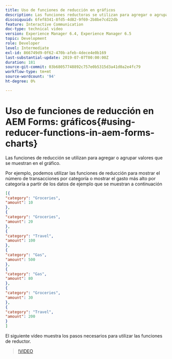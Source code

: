 ```yaml
---
title: Uso de funciones de reducción en gráficos
description: Las funciones reductoras se utilizan para agregar o agrupar valores que se muestran en el gráfico. El siguiente vídeo muestra los pasos necesarios para utilizar las funciones reductoras.
discoiquuid: 6fef8341-8fd5-4d82-9f69-2b8be7cd22db
feature: Interactive Communication
doc-type: technical video
version: Experience Manager 6.4, Experience Manager 6.5
topic: Development
role: Developer
level: Intermediate
exl-id: 866749d9-0f62-470b-afeb-4dece4e0b169
last-substantial-update: 2019-07-07T00:00:00Z
duration: 181
source-git-commit: 03b68057748892c757e0b5315d3a41d0a2e4fc79
workflow-type: tm+mt
source-wordcount: '94'
ht-degree: 0%

---
```


# Uso de funciones de reducción en AEM Forms: gráficos{#using-reducer-functions-in-aem-forms-charts}

Las funciones de reducción se utilizan para agregar o agrupar valores que se muestran en el gráfico.


Por ejemplo, podemos utilizar las funciones de reducción para mostrar el número de transacciones por categoría o mostrar el gasto más alto por categoría a partir de los datos de ejemplo que se muestran a continuación

```json
[{
"category": "Groceries",
"amount": 10
},
{
"category": "Groceries",
"amount": 20
},
{
"category": "Travel",
"amount": 100
},
{
"category": "Gas",
"amount": 500
},
{
"category": "Gas",
"amount": 80
},
{
"category": "Groceries",
"amount": 30
},
{
"category": "Travel",
"amount": 200
}
]
```

El siguiente vídeo muestra los pasos necesarios para utilizar las funciones de reductor.

>[!VIDEO](https://video.tv.adobe.com/v/21368?quality=12&learn=on)
